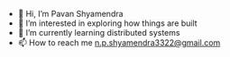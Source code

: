 - 👋 Hi, I’m Pavan Shyamendra
- 👀 I’m interested in exploring how things are built
- 🌱 I’m currently learning distributed systems
- 📫 How to reach me n.p.shyamendra3322@gmail.com

<!---
shyam-nykaa/shyam-nykaa is a ✨ special ✨ repository because its `README.md` (this file) appears on your GitHub profile.
You can click the Preview link to take a look at your changes.
--->
